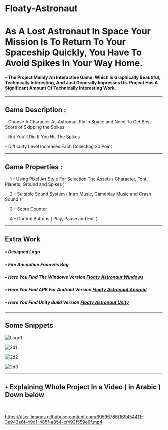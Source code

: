 # Floaty-Astronaut
<h1>As A Lost Astronaut In Space Your Mission Is To Return To Your Spaceship Quickly, You Have To Avoid Spikes In Your Way Home.</h1>
<h4> •  The Project Mainly An Interactive Game, Which Is Graphically Beautiful, Technically Interesting, And Just Generally Impresses Us.
Project Has A Significant Amount Of Technically Interesting Work. </h4>
<hr>
<h2>Game Description : </h2>
<p> - Choose A Character As Astronaut Fly in Space and Need To Get Best Score of Skipping the Spikes </p>
<p> - But You'll Die If You Hit The Spikes </p>
<p> - Difficulty Level Increases Each Collecting 20 Point </p>
<hr>
<h2>Game Properties : </h2>
<p>&nbsp;&nbsp;&nbsp; 1 - Using Pixel Art Style For Selection The Assets ( Character, Font, Planets, Ground and Spikes )</p>
<p>&nbsp;&nbsp;&nbsp; 2 - Suitable Sound System ( Intro Music, Gameplay Music and Crash Sound )</p>
<p>&nbsp;&nbsp;&nbsp; 3 - Score Counter</p>
<p>&nbsp;&nbsp;&nbsp; 4 - Control Buttons ( Play, Pause and Exit )</p>

<hr>
<h2>Extra Work</h2>
<h5>  •   Designed Logo</h5>
<h5>  •   Fire Animation From His Bag</h5>
<h5>  •   Here You Find The Windows Version <a href="https://github.com/Mohamed-Abdelsatar/Floaty-Astronaut/tree/master/2D%20-%20Game/Builds/Windows"> Floaty Astronaut Windows</a> </h5>
<h5>  •   Here You Find APK For Android Version <a href="https://github.com/Mohamed-Abdelsatar/Floaty-Astronaut/tree/master/2D%20-%20Game/Builds/Android"> Floaty Astronaut Android</a> </h5>
<h5>  •   Here You Find Unity Build Version <a href="https://github.com/Mohamed-Abdelsatar/Floaty-Astronaut/tree/master/2D%20-%20Game/Floaty%20Astronaut%20(Unity%20Project)"> Floaty Astronaut Unity</a> </h5>
<hr>
<h2> Some Snippets </h2>

![Logo1](https://user-images.githubusercontent.com/60596766/169457160-40c6c2d4-5692-4b28-9f88-3a5c36a36944.png)

![2d1](https://user-images.githubusercontent.com/60596766/169454198-f81de358-c0c3-4725-9ccb-31ea56eae924.png)

![2d2](https://user-images.githubusercontent.com/60596766/169454209-9c8b4271-158f-497d-baaa-1b27c5479426.png)

![2d3](https://user-images.githubusercontent.com/60596766/169454231-10643e55-f338-45cb-9e6b-fd75c05eed2e.png)

<hr>
 <h2>  • Explaining Whole Project In a Video ( in Arabic ) Down below </h2><br>
 

https://user-images.githubusercontent.com/60596766/169454411-3e943e6f-49d1-485f-a854-cf493f559e6f.mp4


 
